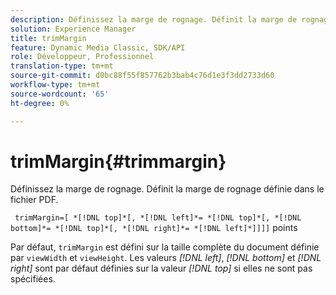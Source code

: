 ```yaml
---
description: Définissez la marge de rognage. Définit la marge de rognage définie dans le fichier PDF.
solution: Experience Manager
title: trimMargin
feature: Dynamic Media Classic, SDK/API
role: Développeur, Professionnel
translation-type: tm+mt
source-git-commit: d0bc88f55f857762b3bab4c76d1e3f3dd2733d60
workflow-type: tm+mt
source-wordcount: '65'
ht-degree: 0%

---
```



# trimMargin{#trimmargin}

Définissez la marge de rognage. Définit la marge de rognage définie dans le fichier PDF.

` trimMargin=[ *[!DNL top]*[, *[!DNL left]*= *[!DNL top]*[, *[!DNL bottom]*= *[!DNL top]*[, *[!DNL right]*= *[!DNL left]*]]]]` points

Par défaut, `trimMargin` est défini sur la taille complète du document définie par `viewWidth` et `viewHeight`. Les valeurs *[!DNL left]*, *[!DNL bottom]* et *[!DNL right]* sont par défaut définies sur la valeur *[!DNL top]* si elles ne sont pas spécifiées.
